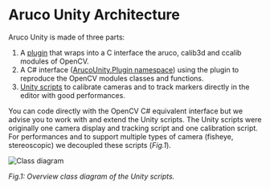 # Aruco Unity Architecture

Aruco Unity is made of three parts:

1. A [plugin](https://github.com/NormandErwan/ArucoUnity/blob/master/ArucoUnityPlugin/) that wraps into a C interface the aruco, calib3d and ccalib modules of OpenCV.
2. A C# interface ([ArucoUnity.Plugin namespace](https://github.com/NormandErwan/ArucoUnity/blob/master/Assets/ArucoUnity/Scripts/Plugin/)) using the plugin to reproduce the OpenCV modules classes and functions.
3. [Unity scripts](https://normanderwan.github.io/ArucoUnity/api/) to calibrate cameras and to track markers directly in the editor with good performances.

You can code directly with the OpenCV C# equivalent interface but we advise you to work with and extend the Unity scripts. The Unity scripts were originally one camera display and tracking script and one calibration script. For performances and to support multiple types of camera (fisheye, stereoscopic) we decoupled these scripts (*Fig.1*).

![Class diagram](http://www.plantuml.com/plantuml/svg/ZLF1Ri8m3BtdAw8U9nLfTmviHTDssWxZ0znYKBRG8CSze8r_NrbGC12FtIhxFVizvtKM6OY7ZJTRw3vXZVQ1XYuiUiSx-vMB2tRUiSCurbpFI2leqBuqeL-vzK3GUXo_cOBtI6PlCh613HASitutf8OWASFizBkkLOues-c8g-uh3Qie-F_UawcvYriFkwZQEWBEz2cZ9LuUxWreR37InPPdY89uGadkeb-wo87OXLuNAL4tb2eaLSmjthLryNeAQIyTlhOVsF716xIH2JgsdOSOKtfJrnHxZm5eQGGiQHMzlEITne_I0yoHHsAWRFWwN4U18dzoPLq7MzrL6jQgyuwIZ49CNigCacuThmT29wYFMYRihtweT6k1pVMqLtGQGk104fot5GUSvwS1xrg2Gx2K32KZ0gTVP39HAFeFyYVhbCLiIK5UAXUz9m_hQ2uBDmQcAysmNmuR_mC0)

*Fig.1: Overview class diagram of the Unity scripts.*